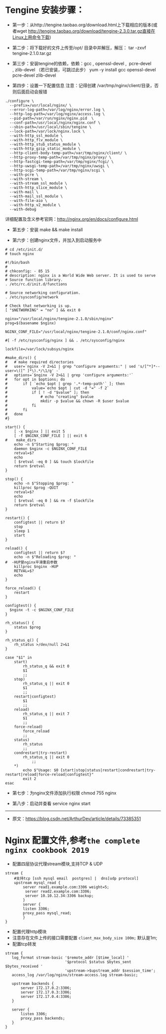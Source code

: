 Tengine 安装步骤：
===
* 第一步：从http://tengine.taobao.org/download.html上下载相应的版本(或者wget http://tengine.taobao.org/download/tengine-2.3.0.tar.gz直接在Linux上用命令下载)

* 第二步：将下载好的文件上传至/opt/ 目录中并解压，解压： tar -zxvf tengine-2.1.0.tar.gz

* 第三步：安装tengine的依赖，依赖：gcc , openssl-devel ,  pcre-devel , zlib-devel （若已安装，可跳过此步）
yum -y install gcc openssl-devel pcre-devel zlib-devel

* 第四步：设置一下配置信息
注意：记得创建 /var/tmp/nginx/client/目录，否则后面启动会报错
```
./configure \
  --prefix=/usr/local/nginx/ \
  --error-log-path=/var/log/nginx/error.log \
  --http-log-path=/var/log/nginx/access.log \
  --pid-path=/var/run/nginx/nginx.pid  \
  --conf-path=/usr/local/nginx/nginx.conf \
  --sbin-path=/usr/local/sbin/tengine \
  --lock-path=/var/lock/nginx.lock \
  --with-http_ssl_module \
  --with-http_flv_module \
  --with-http_stub_status_module \
  --with-http_gzip_static_module \
  --http-client-body-temp-path=/var/tmp/nginx/client/ \
  --http-proxy-temp-path=/var/tmp/nginx/proxy/ \
  --http-fastcgi-temp-path=/var/tmp/nginx/fcgi/ \
  --http-uwsgi-temp-path=/var/tmp/nginx/uwsgi \
  --http-scgi-temp-path=/var/tmp/nginx/scgi \
  --with-pcre \
  --with-stream \
  --with-stream_ssl_module \
  --with-http_slice_module \
  --with-mail \
  --with-mail_ssl_module \
  --with-file-aio \
  --with-http_v2_module \
  --with-debug
  ```
详细配置及含义参考官网：http://nginx.org/en/docs/configure.html

* 第五步：安装
make && make install

* 第六步：创建nginx文件，并加入到启动服务中
```
# cd /etc/init.d/
# touch nginx
```
```
#!/bin/bash
#
# chkconfig: - 85 15
# description: nginx is a World Wide Web server. It is used to serve
# Source function library.
. /etc/rc.d/init.d/functions

# Source networking configuration.
. /etc/sysconfig/network

# Check that networking is up.
[ "$NETWORKING" = "no" ] && exit 0

nginx="/usr/local/nginx/tengine-2.1.0/sbin/nginx"
prog=$(basename $nginx)

NGINX_CONF_FILE="/usr/local/nginx/tengine-2.1.0/conf/nginx.conf"

#[ -f /etc/sysconfig/nginx ] && . /etc/sysconfig/nginx

lockfile=/var/lock/subsys/nginx

#make_dirs() {
#   # make required directories
#   user=`nginx -V 2>&1 | grep "configure arguments:" | sed 's/[^*]*--user=\([^ ]*\).*/\1/g' -`
#   options=`$nginx -V 2>&1 | grep 'configure arguments:'`
#   for opt in $options; do
#       if [ `echo $opt | grep '.*-temp-path'` ]; then
#           value=`echo $opt | cut -d "=" -f 2`
#           if [ ! -d "$value" ]; then
#               # echo "creating" $value
#               mkdir -p $value && chown -R $user $value
#           fi
#       fi
#   done
#}

start() {
    [ -x $nginx ] || exit 5
    [ -f $NGINX_CONF_FILE ] || exit 6
#    make_dirs
    echo -n $"Starting $prog: "
    daemon $nginx -c $NGINX_CONF_FILE
    retval=$?
    echo
    [ $retval -eq 0 ] && touch $lockfile
    return $retval
}

stop() {
    echo -n $"Stopping $prog: "
    killproc $prog -QUIT
    retval=$?
    echo
    [ $retval -eq 0 ] && rm -f $lockfile
    return $retval
}

restart() {
    configtest || return $?
    stop
    sleep 1
    start
}

reload() {
    configtest || return $?
    echo -n $"Reloading $prog: "
#  -HUP是nginx平滑重启参数
    killproc $nginx -HUP
    RETVAL=$?
    echo
}

force_reload() {
    restart
}

configtest() {
  $nginx -t -c $NGINX_CONF_FILE
}

rh_status() {
    status $prog
}

rh_status_q() {
    rh_status >/dev/null 2>&1
}

case "$1" in
    start)
        rh_status_q && exit 0
        $1
        ;;
    stop)
        rh_status_q || exit 0
        $1
        ;;
    restart|configtest)
        $1
        ;;
    reload)
        rh_status_q || exit 7
        $1
        ;;
    force-reload)
        force_reload
        ;;
    status)
        rh_status
        ;;
    condrestart|try-restart)
        rh_status_q || exit 0
            ;;
    *)
        echo $"Usage: $0 {start|stop|status|restart|condrestart|try-restart|reload|force-reload|configtest}"
        exit 2
esac
```
* 第七步：为nginx文件添加执行权限
chmod 755 nginx

* 第八步：启动并查看
service nginx start
---------------------
* 原文：https://blog.csdn.net/ArthurDev/article/details/73385351

Nginx 配置文件,参考`the complete nginx cookbook 2019`
===
* 配置四层协议代理stream模块,支持TCP & UDP
```
stream {
    #支持tcp [ssh mysql email  postgres] |  dns[udp protocol]
    upstream mysql_read {
        server read1.example.com:3306 weight=5;
         server read2.example.com:3306;
         server 10.10.12.34:3306 backup;
        }
        server {
        listen 3306;
        proxy_pass mysql_read;
        }
}
```
* 配置代理http模块
* 注意存在文件上传的接口需要配置 `client_max_body_size 100m;` 默认是1m;
* 配置tcp转发
 ```shell script
stream {
    log_format stream-basic '$remote_addr [$time_local] '
                            '$protocol $status $bytes_sent $bytes_received '
                            'upstream->$upstream_addr $session_time';
    access_log /var/log/nginx/stream-access.log stream-basic;

    upstream backends {
        server 172.17.0.2:3306;
        server 172.17.0.3:3306;
        server 172.17.0.4:3306;
    }

    server {
        listen 3306;
        proxy_pass backends;
    }
}
```